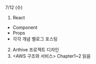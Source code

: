 7/12 (수)
1. React
- Component
- Props
- 각각 개념 벨로그 포스팅
2. Arthive 프로젝트 디자인
3. <AWS 구조와 서비스> Chapter1~2 읽음